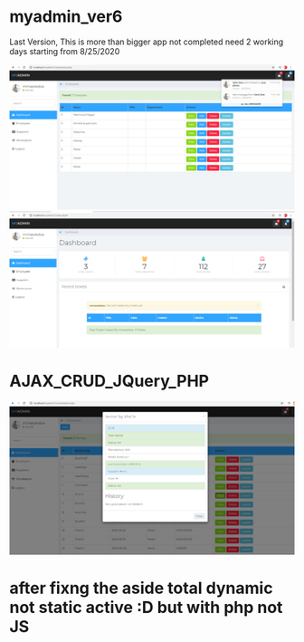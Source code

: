 # myadmin_ver6
Last Version, This is more than bigger app not completed need 2 working days starting from 8/25/2020

<img src="project11.PNG">
<img src="project12.PNG">


# AJAX_CRUD_JQuery_PHP
<img src="ajax11.PNG">

# after fixng the aside total dynamic not static active :D but with php not JS
